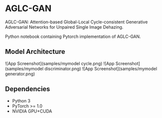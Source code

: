 # AGLC-GAN
AGLC-GAN: Attention-based Global-Local Cycle-consistent Generative Adversarial Networks for Unpaired Single Image Dehazing.

Python notebook containing Pytorch implementation of AGLC-GAN.

## Model Architecture

![App Screenshot](samples/mymodel cycle.png)
![App Screenshot](samples/mymodel discriminator.png)
![App Screenshot](samples/mymodel generator.png)

## Dependencies

- Python 3
- PyTorch >= 1.0
- NVIDIA GPU+CUDA
